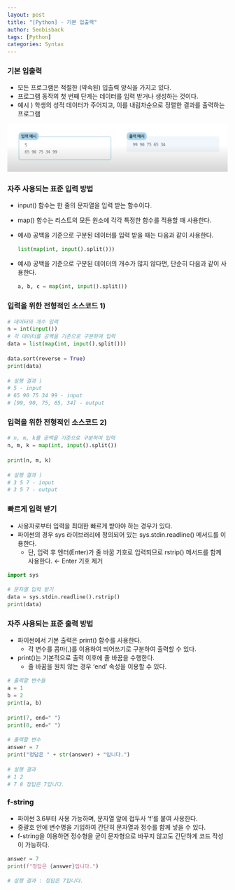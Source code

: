```yaml
---
layout: post
title: "[Python] - 기본 입출력"
author: Seobisback
tags: [Python]
categories: Syntax
---
```


### 기본 입출력

- 모든 프로그램은 적절한 (약속된) 입출력 양식을 가지고 있다.
- 프로그램 동작의 첫 번째 단계는 데이터를 입력 받거나 생성하는 것이다.
- 예시 ) 학생의 성적 데이터가 주어지고, 이를 내림차순으로 정렬한 결과를 출력하는 프로그램

![input_output](/assets/images/posts/2023-01-10-Python-default-input-output/input_output.png)

### 자주 사용되는 표준 입력 방법

- input() 함수는 한 줄의 문자열을 입력 받는 함수이다.
- map() 함수는 리스트의 모든 원소에 각각 특정한 함수를 적용할 때 사용한다.
- 예시) 공백을 기준으로 구분된 데이터를 입력 받을 때는 다음과 같이 사용한다.

    ```python
    list(map(int, input().split()))
    ```

- 예시) 공백을 기준으로 구분된 데이터의 개수가 많지 않다면, 단순히 다음과 같이 사용한다.

    ```python
    a, b, c = map(int, input().split())
    ```


### 입력을 위한 전형적인 소스코드 1)

```python
# 데이터의 개수 입력
n = int(input())
# 각 데이터를 공백을 기준으로 구분하여 입력
data = list(map(int, input().split()))

data.sort(reverse = True)
print(data)

# 실행 결과 )
# 5 - input
# 65 90 75 34 99 - input
# [99, 90, 75, 65, 34] - output

```

### 입력을 위한 전형적인 소스코드 2)

```python
# n, m, k를 공백을 기준으로 구분하여 입력
n, m, k = map(int, input().split())

print(n, m, k)

# 실행 결과 )
# 3 5 7 - input
# 3 5 7 - output
```

### 빠르게 입력 받기

- 사용자로부터 입력을 최대한 빠르게 받아야 하는 경우가 있다.
- 파이썬의 경우 sys 라이브러리에 정의되어 있는 sys.stdin.readline() 메서드를 이용한다.
  - 단, 입력 후 엔터(Enter)가 줄 바꿈 기호로 입력되므로 rstrip() 메서드를 함께 사용한다. ← Enter 기호 제거

```python
import sys

# 문자열 입력 받기
data = sys.stdin.readline().rstrip()
print(data)
```

### 자주 사용되는 표준 출력 방법

- 파이썬에서 기본 출력은 print() 함수를 사용한다.
  - 각 변수를 콤마(,)를 이용하여 띄어쓰기로 구분하여 출력할 수 있다.
- print()는 기본적으로 출력 이후에 줄 바꿈을 수행한다.
  - 줄 바꿈을 원치 않는 경우 ‘end’ 속성을 이용할 수 있다.

```python
# 출력할 변수들
a = 1
b = 2
print(a, b)

print(7, end=" ")
print(8, end=" ")

# 출력할 변수
answer = 7
print("정답은 " + str(answer) + "입니다.")

# 실행 결과
# 1 2
# 7 8 정답은 7입니다.
```

### f-string

- 파이썬 3.6부터 사용 가능하며, 문자열 앞에 접두사 ‘f’를 붙여 사용한다.
- 중괄호 안에 변수명을 기입하여 간단히 문자열과 정수를 함께 넣을 수 있다.
- f-string을 이용하면 정수형을 굳이 문자형으로 바꾸지 않고도 간단하게 코드 작성이 가능하다.

```python
answer = 7
print(f"정답은 {answer}입니다.")

# 실행 결과 : 정답은 7입니다.
```